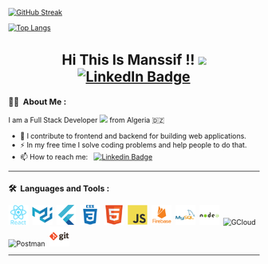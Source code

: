 
[![GitHub Streak](http://github-readme-streak-stats.herokuapp.com?user=MONSEFOT&theme=algolia)](https://git.io/streak-stats)

[![Top Langs](https://github-readme-stats.vercel.app/api/top-langs/?username=MONSEFOT&count_private=true&show_icons=true&layout=compact&theme=algolia)](https://github.com/anuraghazra/github-readme-stats)

<h1 align="center">Hi This Is Manssif !! <img src="https://media.giphy.com/media/hvRJCLFzcasrR4ia7z/giphy.gif" width="30px"> <span><a href="https://www.linkedin.com/in/manssif-abdeldjalil-boutebina-7514a8216"><img src="https://img.shields.io/badge/LinkedIn-blue?style=for-the-badge&logo=linkedin&logoColor=white" alt="LinkedIn Badge"></a></span></h1>


### :man_technologist: &nbsp;About Me :

I am a Full Stack Developer <img src="https://media.giphy.com/media/WUlplcMpOCEmTGBtBW/giphy.gif" width="30"> from Algeria 🇩🇿

- 🔭 I contribute to frontend and backend for building web applications.
- ⚡ In my free time I solve coding problems and help people to do that.
- 📫 How to reach me: &nbsp; [![Linkedin Badge](https://img.shields.io/badge/-manssif-blue?style=flat&logo=Linkedin&logoColor=white)](https://www.linkedin.com/in/manssif-abdeldjalil-boutebina-7514a8216)

---

### 🛠 &nbsp;Languages and Tools :

<p>
<img src="https://github.com/devicons/devicon/blob/master/icons/react/react-original-wordmark.svg" title="React" alt="React" width="40" height="40"/>&nbsp;
<img src="https://github.com/devicons/devicon/blob/master/icons/materialui/materialui-original.svg" title="Material UI" alt="Material UI" width="40" height="40"/>&nbsp;
<img src="https://github.com/devicons/devicon/blob/master/icons/flutter/flutter-original.svg" title="Flutter" alt="Flutter" width="40" height="40"/>&nbsp;
<img src="https://github.com/devicons/devicon/blob/master/icons/css3/css3-plain-wordmark.svg"  title="CSS3" alt="CSS" width="40" height="40"/>&nbsp;
<img src="https://github.com/devicons/devicon/blob/master/icons/html5/html5-original.svg" title="HTML5" alt="HTML" width="40" height="40"/>&nbsp;
<img src="https://github.com/devicons/devicon/blob/master/icons/javascript/javascript-original.svg" title="JavaScript" alt="JavaScript" width="40" height="40"/>&nbsp;
<img src="https://github.com/devicons/devicon/blob/master/icons/firebase/firebase-plain-wordmark.svg" title="Firebase" alt="Firebase" width="40" height="40"/>&nbsp;
<img src="https://github.com/devicons/devicon/blob/master/icons/mysql/mysql-original-wordmark.svg" title="MySQL"  alt="MySQL" width="40" height="40"/>&nbsp;
<img src="https://github.com/devicons/devicon/blob/master/icons/nodejs/nodejs-original-wordmark.svg" title="NodeJS" alt="NodeJS" width="40" height="40"/>&nbsp;
<img src="https://cdn.jsdelivr.net/gh/devicons/devicon/icons/googlecloud/googlecloud-original.svg" title="GCloud"  alt="GCloud" width="40" height="40"/>&nbsp;
<img src="https://www.vectorlogo.zone/logos/getpostman/getpostman-icon.svg" title="Postman"  alt="Postman" width="40" height="40"/>&nbsp;
<img src="https://github.com/devicons/devicon/blob/master/icons/git/git-original-wordmark.svg" title="Git" **alt="Git" width="40" height="40"/>&nbsp;
</p>

---


